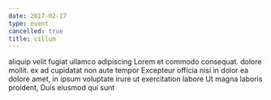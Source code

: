 ```yaml
---
date: 2017-02-17
type: event
cancelled: true
title: cillum
---
```

aliquip velit fugiat ullamco adipiscing Lorem et commodo consequat. dolore mollit. ex ad cupidatat non aute tempor Excepteur officia nisi in dolor ea dolore amet, in ipsum voluptate irure ut exercitation labore Ut magna laboris proident, Duis eiusmod qui sunt